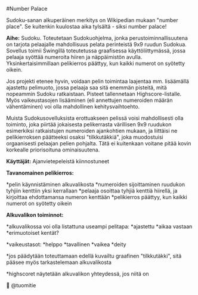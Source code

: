 #Number Palace

Sudoku-sanan alkuperäinen merkitys on Wikipedian mukaan "number place". Se kuitenkin kuulostaa aika tylsältä - siksi number palace!

**Aihe:** Sudoku. Toteutetaan Sudokuohjelma, jonka perustoiminnallisuutena on tarjota pelaajalle mahdollisuus pelata perinteistä 9x9 ruudun Sudokua. Sovellus toimii Swingillä toteutetussa graafisessa käyttöliittymässä, jossa pelaaja syöttää numeroita hiiren ja näppäimistön avulla. Yksinkertaisimmillaan pelikierros päättyy, kun kaikki numerot on syötetty oikein.

Jos projekti etenee hyvin, voidaan pelin toimintaa laajentaa mm. lisäämällä ajastettu pelimuoto, jossa pelaaja saa sitä enemmän pisteitä, mitä nopeammin Sudoku ratkaistaan. Pisteet tallennetaan Highscore-listalle. Myös vaikeustasojen lisääminen (eli annettujen numeroiden määrän vähentäminen) voi olla mahdollinen kehitysvaihtoehto.

Muista Sudokusovelluksista erottuakseen pelissä voisi mahdollisesti olla toiminto, joka piirtää jokaisesta pelikerrasta värillisen 9x9 ruudukon esimerkiksi ratkaistujen numeroiden ajankohtien mukaan, ja liittäisi ne pelikierroksen päätteeksi osaksi "tilkkutäkkiä", joka muodostuisi orgaanisesti pelaajan pelien pohjalta. Tätä ei kuitenkaan voitane pitää kovin korkealle priorisoituna ominaisuutena.

**Käyttäjät:** Ajanvietepeleistä kiinnostuneet

**Tavanomainen pelikierros:**

*pelin käynnistäminen alkuvalikosta
*numeroiden sijoittaminen ruudukon tyhjiin kenttiin yksi kerrallaan
  *pelaaja osoittaa tyhjiä kenttiä hiirellä, ja kirjoittaa ehdottamansa numeron kenttään
*pelikierros päättyy, kun kaikki numerot on syötetty oikein

**Alkuvalikon toiminnot:**

*alkuvalikossa voi olla listattuna useampi pelitapa:
  *ajastettu
  *aikaa vastaan
  *erimuotoiset kentät?

*vaikeustasot:
  *helppo
  *tavallinen
  *vaikea
  *deity

*jos päädytään toteuttamaan edellä kuvailtu graafinen "tilkkutäkki", sitä pääsee myös tarkastelemaan alkuvalikosta

*highscoret näytetään alkuvalikon yhteydessä, jos niitä on

 :japanese_castle: @tuomitie
